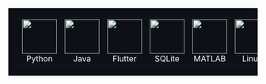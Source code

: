 <table align="center" cellspacing="20" cellpadding="0" border="0" style="background:#0d1117; padding:20px;">
  <tr>
    <td align="center">
      <img src="https://cdn.jsdelivr.net/gh/devicons/devicon@latest/icons/python/python-original.svg" width="70"><br>
      <span style="color:#fff;">Python</span>
    </td>
    <td align="center">
      <img src="https://cdn.jsdelivr.net/gh/devicons/devicon@latest/icons/java/java-original.svg" width="70"><br>
      <span style="color:#fff;">Java</span>
    </td>
    <td align="center">
      <img src="https://cdn.jsdelivr.net/gh/devicons/devicon@latest/icons/flutter/flutter-original.svg" width="70"><br>
      <span style="color:#fff;">Flutter</span>
    </td>
    <td align="center">
      <img src="https://cdn.jsdelivr.net/gh/devicons/devicon@latest/icons/sqlite/sqlite-original.svg" width="70"><br>
      <span style="color:#fff;">SQLite</span>
    </td>
    <td align="center">
      <img src="https://cdn.jsdelivr.net/gh/devicons/devicon@latest/icons/matlab/matlab-original.svg" width="70"><br>
      <span style="color:#fff;">MATLAB</span>
    </td>
    <td align="center">
      <img src="https://cdn.jsdelivr.net/gh/devicons/devicon@latest/icons/linux/linux-original.svg" width="70"><br>
      <span style="color:#fff;">Linux</span>
    </td>
    <td align="center">
      <img src="https://skillicons.dev/icons?i=dotnet" width="70"><br>
      <span style="color:#fff;">.NET</span>
    </td>
    <td align="center">
      <img src="https://cdn.jsdelivr.net/gh/devicons/devicon@latest/icons/microsoftsqlserver/microsoftsqlserver-original.svg" width="70"><br>
      <span style="color:#fff;">MSSQL</span>
    </td>
    <td align="center">
      <img src="https://cdn.jsdelivr.net/gh/devicons/devicon@latest/icons/cplusplus/cplusplus-original.svg" width="70"><br>
      <span style="color:#fff;">C++</span>
    </td>
  </tr>
</table>
